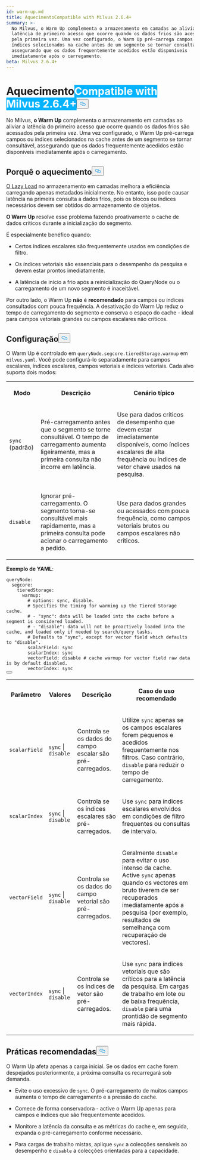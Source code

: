 ```yaml
---
id: warm-up.md
title: AquecimentoCompatible with Milvus 2.6.4+
summary: >-
  No Milvus, o Warm Up complementa o armazenamento em camadas ao aliviar a
  latência de primeiro acesso que ocorre quando os dados frios são acessados
  pela primeira vez. Uma vez configurado, o Warm Up pré-carrega campos ou
  índices selecionados na cache antes de um segmento se tornar consultável,
  assegurando que os dados frequentemente acedidos estão disponíveis
  imediatamente após o carregamento.
beta: Milvus 2.6.4+
---
```

<h1 id="Warm-Up" class="common-anchor-header">Aquecimento<span class="beta-tag" style="background-color:rgb(0, 179, 255);color:white" translate="no">Compatible with Milvus 2.6.4+</span><button data-href="#Warm-Up" class="anchor-icon" translate="no">
      <svg translate="no"
        aria-hidden="true"
        focusable="false"
        height="20"
        version="1.1"
        viewBox="0 0 16 16"
        width="16"
      >
        <path
          fill="#0092E4"
          fill-rule="evenodd"
          d="M4 9h1v1H4c-1.5 0-3-1.69-3-3.5S2.55 3 4 3h4c1.45 0 3 1.69 3 3.5 0 1.41-.91 2.72-2 3.25V8.59c.58-.45 1-1.27 1-2.09C10 5.22 8.98 4 8 4H4c-.98 0-2 1.22-2 2.5S3 9 4 9zm9-3h-1v1h1c1 0 2 1.22 2 2.5S13.98 12 13 12H9c-.98 0-2-1.22-2-2.5 0-.83.42-1.64 1-2.09V6.25c-1.09.53-2 1.84-2 3.25C6 11.31 7.55 13 9 13h4c1.45 0 3-1.69 3-3.5S14.5 6 13 6z"
        ></path>
      </svg>
    </button></h1><p>No Milvus, <strong>o Warm Up</strong> complementa o armazenamento em camadas ao aliviar a latência do primeiro acesso que ocorre quando os dados frios são acessados pela primeira vez. Uma vez configurado, o Warm Up pré-carrega campos ou índices selecionados na cache antes de um segmento se tornar consultável, assegurando que os dados frequentemente acedidos estão disponíveis imediatamente após o carregamento.</p>
<h2 id="Why-warm-up" class="common-anchor-header">Porquê o aquecimento<button data-href="#Why-warm-up" class="anchor-icon" translate="no">
      <svg translate="no"
        aria-hidden="true"
        focusable="false"
        height="20"
        version="1.1"
        viewBox="0 0 16 16"
        width="16"
      >
        <path
          fill="#0092E4"
          fill-rule="evenodd"
          d="M4 9h1v1H4c-1.5 0-3-1.69-3-3.5S2.55 3 4 3h4c1.45 0 3 1.69 3 3.5 0 1.41-.91 2.72-2 3.25V8.59c.58-.45 1-1.27 1-2.09C10 5.22 8.98 4 8 4H4c-.98 0-2 1.22-2 2.5S3 9 4 9zm9-3h-1v1h1c1 0 2 1.22 2 2.5S13.98 12 13 12H9c-.98 0-2-1.22-2-2.5 0-.83.42-1.64 1-2.09V6.25c-1.09.53-2 1.84-2 3.25C6 11.31 7.55 13 9 13h4c1.45 0 3-1.69 3-3.5S14.5 6 13 6z"
        ></path>
      </svg>
    </button></h2><p><a href="/docs/pt/tiered-storage-overview.md#Phase-1-Lazy-load">O Lazy Load</a> no armazenamento em camadas melhora a eficiência carregando apenas metadados inicialmente. No entanto, isso pode causar latência na primeira consulta a dados frios, pois os blocos ou índices necessários devem ser obtidos do armazenamento de objetos.</p>
<p><strong>O Warm Up</strong> resolve esse problema fazendo proativamente o cache de dados críticos durante a inicialização do segmento.</p>
<p>É especialmente benéfico quando:</p>
<ul>
<li><p>Certos índices escalares são frequentemente usados em condições de filtro.</p></li>
<li><p>Os índices vetoriais são essenciais para o desempenho da pesquisa e devem estar prontos imediatamente.</p></li>
<li><p>A latência de início a frio após a reinicialização do QueryNode ou o carregamento de um novo segmento é inaceitável.</p></li>
</ul>
<p>Por outro lado, o Warm Up <strong>não</strong> é <strong>recomendado</strong> para campos ou índices consultados com pouca frequência. A desativação do Warm Up reduz o tempo de carregamento do segmento e conserva o espaço do cache - ideal para campos vetoriais grandes ou campos escalares não críticos.</p>
<h2 id="Configuration" class="common-anchor-header">Configuração<button data-href="#Configuration" class="anchor-icon" translate="no">
      <svg translate="no"
        aria-hidden="true"
        focusable="false"
        height="20"
        version="1.1"
        viewBox="0 0 16 16"
        width="16"
      >
        <path
          fill="#0092E4"
          fill-rule="evenodd"
          d="M4 9h1v1H4c-1.5 0-3-1.69-3-3.5S2.55 3 4 3h4c1.45 0 3 1.69 3 3.5 0 1.41-.91 2.72-2 3.25V8.59c.58-.45 1-1.27 1-2.09C10 5.22 8.98 4 8 4H4c-.98 0-2 1.22-2 2.5S3 9 4 9zm9-3h-1v1h1c1 0 2 1.22 2 2.5S13.98 12 13 12H9c-.98 0-2-1.22-2-2.5 0-.83.42-1.64 1-2.09V6.25c-1.09.53-2 1.84-2 3.25C6 11.31 7.55 13 9 13h4c1.45 0 3-1.69 3-3.5S14.5 6 13 6z"
        ></path>
      </svg>
    </button></h2><p>O Warm Up é controlado em <code translate="no">queryNode.segcore.tieredStorage.warmup</code> em <code translate="no">milvus.yaml</code>. Você pode configurá-lo separadamente para campos escalares, índices escalares, campos vetoriais e índices vetoriais. Cada alvo suporta dois modos:</p>
<table>
   <tr>
     <th><p>Modo</p></th>
     <th><p>Descrição</p></th>
     <th><p>Cenário típico</p></th>
   </tr>
   <tr>
     <td><p><code translate="no">sync</code> (padrão)</p></td>
     <td><p>Pré-carregamento antes que o segmento se torne consultável. O tempo de carregamento aumenta ligeiramente, mas a primeira consulta não incorre em latência.</p></td>
     <td><p>Use para dados críticos de desempenho que devem estar imediatamente disponíveis, como índices escalares de alta frequência ou índices de vetor chave usados na pesquisa.</p></td>
   </tr>
   <tr>
     <td><p><code translate="no">disable</code></p></td>
     <td><p>Ignorar pré-carregamento. O segmento torna-se consultável mais rapidamente, mas a primeira consulta pode acionar o carregamento a pedido.</p></td>
     <td><p>Use para dados grandes ou acessados com pouca frequência, como campos vetoriais brutos ou campos escalares não críticos.</p></td>
   </tr>
</table>
<p><strong>Exemplo de YAML</strong>:</p>
<pre><code translate="no" class="language-yaml"><span class="hljs-attr">queryNode:</span>
  <span class="hljs-attr">segcore:</span>
    <span class="hljs-attr">tieredStorage:</span>
      <span class="hljs-attr">warmup:</span>
        <span class="hljs-comment"># options: sync, disable.</span>
        <span class="hljs-comment"># Specifies the timing for warming up the Tiered Storage cache.</span>
        <span class="hljs-comment"># - &quot;sync&quot;: data will be loaded into the cache before a segment is considered loaded.</span>
        <span class="hljs-comment"># - &quot;disable&quot;: data will not be proactively loaded into the cache, and loaded only if needed by search/query tasks.</span>
        <span class="hljs-comment"># Defaults to &quot;sync&quot;, except for vector field which defaults to &quot;disable&quot;.</span>
        <span class="hljs-attr">scalarField:</span> <span class="hljs-string">sync</span>
        <span class="hljs-attr">scalarIndex:</span> <span class="hljs-string">sync</span>
        <span class="hljs-attr">vectorField:</span> <span class="hljs-string">disable</span> <span class="hljs-comment"># cache warmup for vector field raw data is by default disabled.</span>
        <span class="hljs-attr">vectorIndex:</span> <span class="hljs-string">sync</span>
<button class="copy-code-btn"></button></code></pre>
<table>
   <tr>
     <th><p>Parâmetro</p></th>
     <th><p>Valores</p></th>
     <th><p>Descrição</p></th>
     <th><p>Caso de uso recomendado</p></th>
   </tr>
   <tr>
     <td><p><code translate="no">scalarField</code></p></td>
     <td><p><code translate="no">sync</code> | <code translate="no">disable</code></p></td>
     <td><p>Controla se os dados do campo escalar são pré-carregados.</p></td>
     <td><p>Utilize <code translate="no">sync</code> apenas se os campos escalares forem pequenos e acedidos frequentemente nos filtros. Caso contrário, <code translate="no">disable</code> para reduzir o tempo de carregamento.</p></td>
   </tr>
   <tr>
     <td><p><code translate="no">scalarIndex</code></p></td>
     <td><p><code translate="no">sync</code> | <code translate="no">disable</code></p></td>
     <td><p>Controla se os índices escalares são pré-carregados.</p></td>
     <td><p>Use <code translate="no">sync</code> para índices escalares envolvidos em condições de filtro frequentes ou consultas de intervalo.</p></td>
   </tr>
   <tr>
     <td><p><code translate="no">vectorField</code></p></td>
     <td><p><code translate="no">sync</code> | <code translate="no">disable</code></p></td>
     <td><p>Controla se os dados do campo vetorial são pré-carregados.</p></td>
     <td><p>Geralmente <code translate="no">disable</code> para evitar o uso intenso da cache. Active <code translate="no">sync</code> apenas quando os vectores em bruto tiverem de ser recuperados imediatamente após a pesquisa (por exemplo, resultados de semelhança com recuperação de vectores).</p></td>
   </tr>
   <tr>
     <td><p><code translate="no">vectorIndex</code></p></td>
     <td><p><code translate="no">sync</code> | <code translate="no">disable</code></p></td>
     <td><p>Controla se os índices de vetor são pré-carregados.</p></td>
     <td><p>Use <code translate="no">sync</code> para índices vetoriais que são críticos para a latência da pesquisa. Em cargas de trabalho em lote ou de baixa frequência, <code translate="no">disable</code> para uma prontidão de segmento mais rápida.</p></td>
   </tr>
</table>
<h2 id="Best-practices" class="common-anchor-header">Práticas recomendadas<button data-href="#Best-practices" class="anchor-icon" translate="no">
      <svg translate="no"
        aria-hidden="true"
        focusable="false"
        height="20"
        version="1.1"
        viewBox="0 0 16 16"
        width="16"
      >
        <path
          fill="#0092E4"
          fill-rule="evenodd"
          d="M4 9h1v1H4c-1.5 0-3-1.69-3-3.5S2.55 3 4 3h4c1.45 0 3 1.69 3 3.5 0 1.41-.91 2.72-2 3.25V8.59c.58-.45 1-1.27 1-2.09C10 5.22 8.98 4 8 4H4c-.98 0-2 1.22-2 2.5S3 9 4 9zm9-3h-1v1h1c1 0 2 1.22 2 2.5S13.98 12 13 12H9c-.98 0-2-1.22-2-2.5 0-.83.42-1.64 1-2.09V6.25c-1.09.53-2 1.84-2 3.25C6 11.31 7.55 13 9 13h4c1.45 0 3-1.69 3-3.5S14.5 6 13 6z"
        ></path>
      </svg>
    </button></h2><p>O Warm Up afeta apenas a carga inicial. Se os dados em cache forem despejados posteriormente, a próxima consulta os recarregará sob demanda.</p>
<ul>
<li><p>Evite o uso excessivo de <code translate="no">sync</code>. O pré-carregamento de muitos campos aumenta o tempo de carregamento e a pressão do cache.</p></li>
<li><p>Comece de forma conservadora - active o Warm Up apenas para campos e índices que são frequentemente acedidos.</p></li>
<li><p>Monitore a latência da consulta e as métricas do cache e, em seguida, expanda o pré-carregamento conforme necessário.</p></li>
<li><p>Para cargas de trabalho mistas, aplique <code translate="no">sync</code> a colecções sensíveis ao desempenho e <code translate="no">disable</code> a colecções orientadas para a capacidade.</p></li>
</ul>
